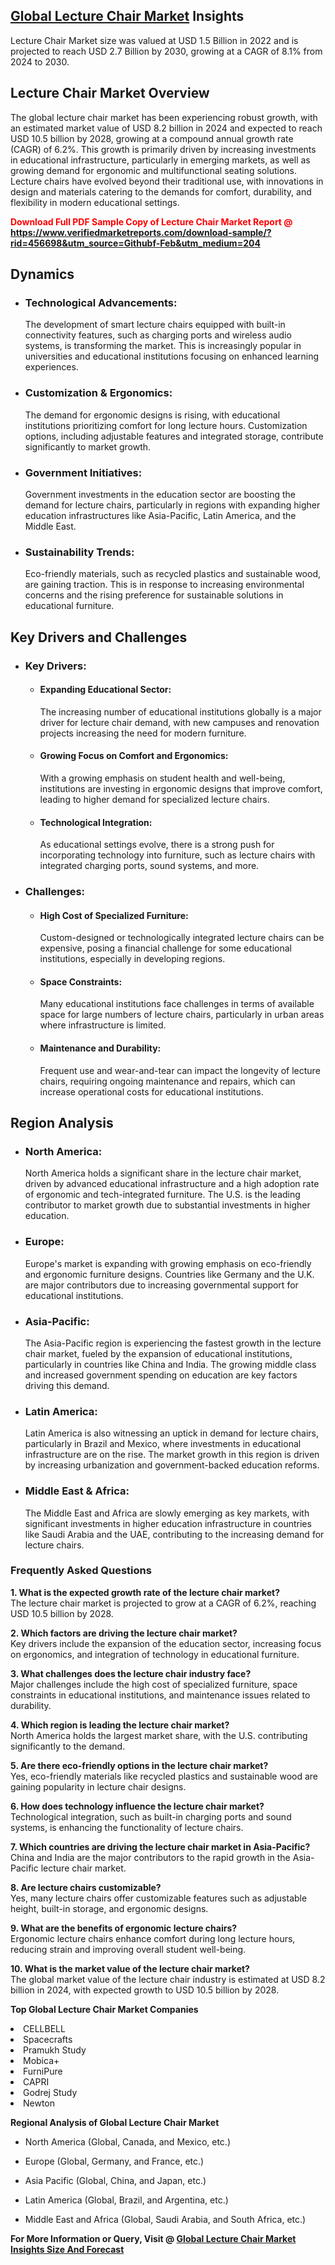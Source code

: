 <h2><a href="https://www.verifiedmarketreports.com/download-sample/?rid=456698&amp;utm_source=Githubf&amp;utm_medium=204" target="_blank">Global Lecture Chair Market</a> Insights</h2><p>Lecture Chair Market size was valued at USD 1.5 Billion in 2022 and is projected to reach USD 2.7 Billion by 2030, growing at a CAGR of 8.1% from 2024 to 2030.</p><p> <h2>Lecture Chair Market Overview</h2> <p>The global lecture chair market has been experiencing robust growth, with an estimated market value of USD 8.2 billion in 2024 and expected to reach USD 10.5 billion by 2028, growing at a compound annual growth rate (CAGR) of 6.2%. This growth is primarily driven by increasing investments in educational infrastructure, particularly in emerging markets, as well as growing demand for ergonomic and multifunctional seating solutions. Lecture chairs have evolved beyond their traditional use, with innovations in design and materials catering to the demands for comfort, durability, and flexibility in modern educational settings.</p> <p><strong><p><span class=""><span style="color: #ff0000;"><strong>Download Full PDF Sample Copy of Lecture Chair Market Report</strong> @ </span><a href="https://www.verifiedmarketreports.com/download-sample/?rid=456698&amp;utm_source=Githubf-Feb&amp;utm_medium=204" target="_blank">https://www.verifiedmarketreports.com/download-sample/?rid=456698&amp;utm_source=Githubf-Feb&amp;utm_medium=204</a></span></p></strong></p> <h2>Dynamics</h2> <ul> <li><h3>Technological Advancements: </h3>The development of smart lecture chairs equipped with built-in connectivity features, such as charging ports and wireless audio systems, is transforming the market. This is increasingly popular in universities and educational institutions focusing on enhanced learning experiences.</li> <li><h3>Customization & Ergonomics: </h3>The demand for ergonomic designs is rising, with educational institutions prioritizing comfort for long lecture hours. Customization options, including adjustable features and integrated storage, contribute significantly to market growth.</li> <li><h3>Government Initiatives: </h3>Government investments in the education sector are boosting the demand for lecture chairs, particularly in regions with expanding higher education infrastructures like Asia-Pacific, Latin America, and the Middle East.</li> <li><h3>Sustainability Trends: </h3>Eco-friendly materials, such as recycled plastics and sustainable wood, are gaining traction. This is in response to increasing environmental concerns and the rising preference for sustainable solutions in educational furniture.</li> </ul> <h2>Key Drivers and Challenges</h2> <ul> <li><h3>Key Drivers: </h3> <ul> <li><h4>Expanding Educational Sector: </h4>The increasing number of educational institutions globally is a major driver for lecture chair demand, with new campuses and renovation projects increasing the need for modern furniture.</li> <li><h4>Growing Focus on Comfort and Ergonomics: </h4>With a growing emphasis on student health and well-being, institutions are investing in ergonomic designs that improve comfort, leading to higher demand for specialized lecture chairs.</li> <li><h4>Technological Integration: </h4>As educational settings evolve, there is a strong push for incorporating technology into furniture, such as lecture chairs with integrated charging ports, sound systems, and more.</li> </ul> </li> <li><h3>Challenges:</h3> <ul> <li><h4>High Cost of Specialized Furniture: </h4>Custom-designed or technologically integrated lecture chairs can be expensive, posing a financial challenge for some educational institutions, especially in developing regions.</li> <li><h4>Space Constraints: </h4>Many educational institutions face challenges in terms of available space for large numbers of lecture chairs, particularly in urban areas where infrastructure is limited.</li> <li><h4>Maintenance and Durability: </h4>Frequent use and wear-and-tear can impact the longevity of lecture chairs, requiring ongoing maintenance and repairs, which can increase operational costs for educational institutions.</li> </ul> </li> </ul> <h2>Region Analysis</h2> <ul> <li><h3>North America: </h3>North America holds a significant share in the lecture chair market, driven by advanced educational infrastructure and a high adoption rate of ergonomic and tech-integrated furniture. The U.S. is the leading contributor to market growth due to substantial investments in higher education.</li> <li><h3>Europe: </h3>Europe's market is expanding with growing emphasis on eco-friendly and ergonomic furniture designs. Countries like Germany and the U.K. are major contributors due to increasing governmental support for educational institutions.</li> <li><h3>Asia-Pacific: </h3>The Asia-Pacific region is experiencing the fastest growth in the lecture chair market, fueled by the expansion of educational institutions, particularly in countries like China and India. The growing middle class and increased government spending on education are key factors driving this demand.</li> <li><h3>Latin America: </h3>Latin America is also witnessing an uptick in demand for lecture chairs, particularly in Brazil and Mexico, where investments in educational infrastructure are on the rise. The market growth in this region is driven by increasing urbanization and government-backed education reforms.</li> <li><h3>Middle East & Africa: </h3>The Middle East and Africa are slowly emerging as key markets, with significant investments in higher education infrastructure in countries like Saudi Arabia and the UAE, contributing to the increasing demand for lecture chairs.</li> </ul> <h3>Frequently Asked Questions</h3> <p><strong>1. What is the expected growth rate of the lecture chair market?</strong><br> The lecture chair market is projected to grow at a CAGR of 6.2%, reaching USD 10.5 billion by 2028.</p> <p><strong>2. Which factors are driving the lecture chair market?</strong><br> Key drivers include the expansion of the education sector, increasing focus on ergonomics, and integration of technology in educational furniture.</p> <p><strong>3. What challenges does the lecture chair industry face?</strong><br> Major challenges include the high cost of specialized furniture, space constraints in educational institutions, and maintenance issues related to durability.</p> <p><strong>4. Which region is leading the lecture chair market?</strong><br> North America holds the largest market share, with the U.S. contributing significantly to the demand.</p> <p><strong>5. Are there eco-friendly options in the lecture chair market?</strong><br> Yes, eco-friendly materials like recycled plastics and sustainable wood are gaining popularity in lecture chair designs.</p> <p><strong>6. How does technology influence the lecture chair market?</strong><br> Technological integration, such as built-in charging ports and sound systems, is enhancing the functionality of lecture chairs.</p> <p><strong>7. Which countries are driving the lecture chair market in Asia-Pacific?</strong><br> China and India are the major contributors to the rapid growth in the Asia-Pacific lecture chair market.</p> <p><strong>8. Are lecture chairs customizable?</strong><br> Yes, many lecture chairs offer customizable features such as adjustable height, built-in storage, and ergonomic designs.</p> <p><strong>9. What are the benefits of ergonomic lecture chairs?</strong><br> Ergonomic lecture chairs enhance comfort during long lecture hours, reducing strain and improving overall student well-being.</p> <p><strong>10. What is the market value of the lecture chair market?</strong><br> The global market value of the lecture chair industry is estimated at USD 8.2 billion in 2024, with expected growth to USD 10.5 billion by 2028.</p> </p><p><strong>Top Global Lecture Chair Market Companies</strong></p><div data-test-id=""><p><li>CELLBELL</li><li> Spacecrafts</li><li> Pramukh Study</li><li> Mobica+</li><li> FurniPure</li><li> CAPRI</li><li> Godrej Study</li><li> Newton</li></p><div><strong>Regional Analysis of&nbsp;Global Lecture Chair Market</strong></div><ul><li dir="ltr"><p dir="ltr">North America&nbsp;(Global, Canada, and Mexico, etc.)</p></li><li dir="ltr"><p dir="ltr">Europe (Global, Germany, and France, etc.)</p></li><li dir="ltr"><p dir="ltr">Asia Pacific&nbsp;(Global, China, and Japan, etc.)</p></li><li dir="ltr"><p dir="ltr">Latin America&nbsp;(Global, Brazil, and Argentina, etc.)</p></li><li dir="ltr">Middle East and Africa&nbsp;(Global, Saudi Arabia, and South Africa, etc.)</li></ul><p><strong>For More Information or Query, Visit @&nbsp;</strong><strong><a href="https://www.verifiedmarketreports.com/product/lecture-chair-market/?utm_source=Githubf&amp;utm_medium=204" target="_blank">Global Lecture Chair Market Insights Size And Forecast</a></strong></p></div>
